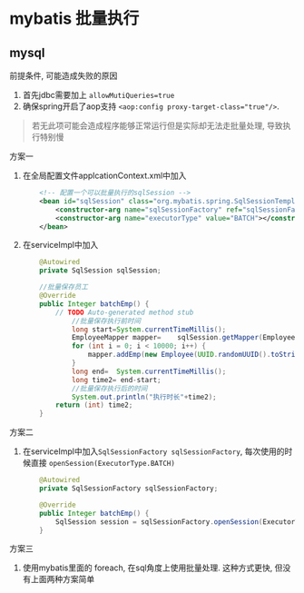 # mybatis 批量执行

## mysql

前提条件, 可能造成失败的原因

   1. 首先jdbc需要加上 `allowMutiQueries=true`
   2. 确保spring开启了aop支持 
        `<aop:config proxy-target-class="true"/>`.

   > 若无此项可能会造成程序能够正常运行但是实际却无法走批量处理, 导致执行特别慢

方案一

1. 在全局配置文件applcationContext.xml中加入

    ```xml
        <!-- 配置一个可以批量执行的sqlSession -->
        <bean id="sqlSession" class="org.mybatis.spring.SqlSessionTemplate">
            <constructor-arg name="sqlSessionFactory" ref="sqlSessionFactory"></constructor-arg>
            <constructor-arg name="executorType" value="BATCH"></constructor-arg>
        </bean>
    ```

2. 在serviceImpl中加入

    ```java
        @Autowired
        private SqlSession sqlSession;

        //批量保存员工
        @Override
        public Integer batchEmp() {
            // TODO Auto-generated method stub
                //批量保存执行前时间
                long start=System.currentTimeMillis();
                EmployeeMapper mapper=    sqlSession.getMapper(EmployeeMapper.class);
                for (int i = 0; i < 10000; i++) {
                    mapper.addEmp(new Employee(UUID.randomUUID().toString().substring(0,5),"b","1"));
                }
                long end=  System.currentTimeMillis();
                long time2= end-start;
                //批量保存执行后的时间
                System.out.println("执行时长"+time2);
            return (int) time2;
        }
    ```

方案二

1. 在serviceImpl中加入`SqlSessionFactory sqlSessionFactory`, 每次使用的时候直接 `openSession(ExecutorType.BATCH)`

    ```java
        @Autowired
        private SqlSessionFactory sqlSessionFactory;

        @Override
        public Integer batchEmp() {
            SqlSession session = sqlSessionFactory.openSession(ExecutorType.BATCH)
        }
    ```

方案三

1. 使用mybatis里面的 foreach, 在sql角度上使用批量处理. 这种方式更快, 但没有上面两种方案简单

